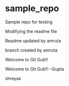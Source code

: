# sample_repo
Sample repo for testing



Modifying the readme file


Readme updated by amruta


branch created by amruta


Welcome to Git Gub!!


Welcome to Git Gub!!--Gupta

shreyas

